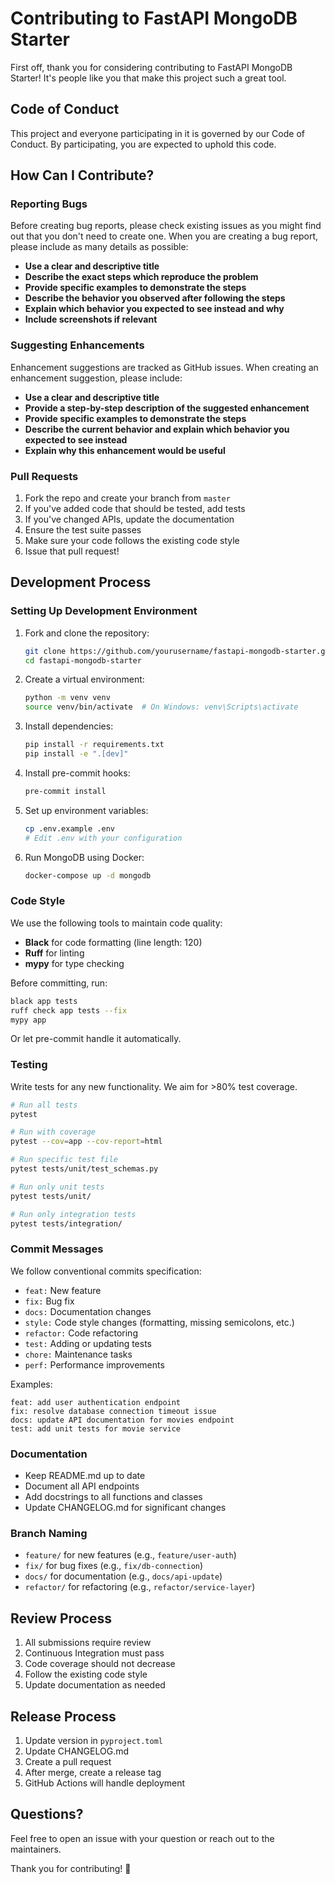 # Contributing to FastAPI MongoDB Starter

First off, thank you for considering contributing to FastAPI MongoDB Starter! It's people like you that make this project such a great tool.

## Code of Conduct

This project and everyone participating in it is governed by our Code of Conduct. By participating, you are expected to uphold this code.

## How Can I Contribute?

### Reporting Bugs

Before creating bug reports, please check existing issues as you might find out that you don't need to create one. When you are creating a bug report, please include as many details as possible:

* **Use a clear and descriptive title**
* **Describe the exact steps which reproduce the problem**
* **Provide specific examples to demonstrate the steps**
* **Describe the behavior you observed after following the steps**
* **Explain which behavior you expected to see instead and why**
* **Include screenshots if relevant**

### Suggesting Enhancements

Enhancement suggestions are tracked as GitHub issues. When creating an enhancement suggestion, please include:

* **Use a clear and descriptive title**
* **Provide a step-by-step description of the suggested enhancement**
* **Provide specific examples to demonstrate the steps**
* **Describe the current behavior and explain which behavior you expected to see instead**
* **Explain why this enhancement would be useful**

### Pull Requests

1. Fork the repo and create your branch from `master`
2. If you've added code that should be tested, add tests
3. If you've changed APIs, update the documentation
4. Ensure the test suite passes
5. Make sure your code follows the existing code style
6. Issue that pull request!

## Development Process

### Setting Up Development Environment

1. Fork and clone the repository:
   ```bash
   git clone https://github.com/yourusername/fastapi-mongodb-starter.git
   cd fastapi-mongodb-starter
   ```

2. Create a virtual environment:
   ```bash
   python -m venv venv
   source venv/bin/activate  # On Windows: venv\Scripts\activate
   ```

3. Install dependencies:
   ```bash
   pip install -r requirements.txt
   pip install -e ".[dev]"
   ```

4. Install pre-commit hooks:
   ```bash
   pre-commit install
   ```

5. Set up environment variables:
   ```bash
   cp .env.example .env
   # Edit .env with your configuration
   ```

6. Run MongoDB using Docker:
   ```bash
   docker-compose up -d mongodb
   ```

### Code Style

We use the following tools to maintain code quality:

* **Black** for code formatting (line length: 120)
* **Ruff** for linting
* **mypy** for type checking

Before committing, run:
```bash
black app tests
ruff check app tests --fix
mypy app
```

Or let pre-commit handle it automatically.

### Testing

Write tests for any new functionality. We aim for >80% test coverage.

```bash
# Run all tests
pytest

# Run with coverage
pytest --cov=app --cov-report=html

# Run specific test file
pytest tests/unit/test_schemas.py

# Run only unit tests
pytest tests/unit/

# Run only integration tests
pytest tests/integration/
```

### Commit Messages

We follow conventional commits specification:

* `feat:` New feature
* `fix:` Bug fix
* `docs:` Documentation changes
* `style:` Code style changes (formatting, missing semicolons, etc.)
* `refactor:` Code refactoring
* `test:` Adding or updating tests
* `chore:` Maintenance tasks
* `perf:` Performance improvements

Examples:
```
feat: add user authentication endpoint
fix: resolve database connection timeout issue
docs: update API documentation for movies endpoint
test: add unit tests for movie service
```

### Documentation

* Keep README.md up to date
* Document all API endpoints
* Add docstrings to all functions and classes
* Update CHANGELOG.md for significant changes

### Branch Naming

* `feature/` for new features (e.g., `feature/user-auth`)
* `fix/` for bug fixes (e.g., `fix/db-connection`)
* `docs/` for documentation (e.g., `docs/api-update`)
* `refactor/` for refactoring (e.g., `refactor/service-layer`)

## Review Process

1. All submissions require review
2. Continuous Integration must pass
3. Code coverage should not decrease
4. Follow the existing code style
5. Update documentation as needed

## Release Process

1. Update version in `pyproject.toml`
2. Update CHANGELOG.md
3. Create a pull request
4. After merge, create a release tag
5. GitHub Actions will handle deployment

## Questions?

Feel free to open an issue with your question or reach out to the maintainers.

Thank you for contributing! 🎉